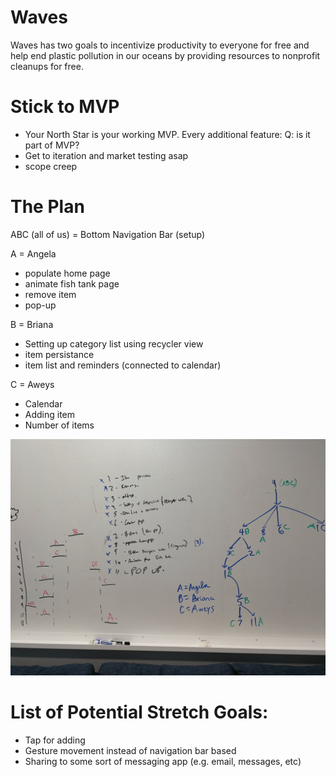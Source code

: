 # Waves
Waves has two goals to incentivize productivity to everyone for free and help end plastic pollution in our oceans by providing resources to nonprofit cleanups for free.

# Stick to MVP
- Your North Star is your working MVP. Every additional feature: Q: is it part of MVP?
- Get to iteration and market testing asap
- scope creep 

# The Plan
ABC (all of us) = Bottom Navigation Bar (setup)

A = Angela
- populate home page
- animate fish tank page
- remove item
- pop-up

B = Briana
- Setting up category list using recycler view
- item persistance
- item list and reminders (connected to calendar)

C = Aweys
- Calendar
- Adding item
- Number of items

![](AssignmentDistribution.jpg)

# List of Potential Stretch Goals: 
- Tap for adding
- Gesture movement instead of navigation bar based
- Sharing to some sort of messaging app (e.g. email, messages, etc)
